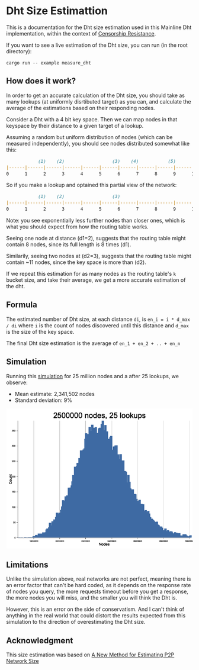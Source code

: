 # Dht Size Estimattion

This is a documentation for the Dht size estimation used in this Mainline Dht implementation,
within the context of [Censorship Resistance](../censorship-resistance.md).

If you want to see a live estimation of the Dht size, you can run (in the root directory):

```
cargo run -- example measure_dht
```

## How does it work?

In order to get an accurate calculation of the Dht size, you should take
as many lookups (at uniformly disrtibuted target) as you can,
and calculate the average of the estimations based on their responding nodes.
    
Consider a Dht with a 4 bit key space.
Then we can map nodes in that keyspace by their distance to a given target of a lookup.

Assuming a random but uniform distribution of nodes (which can be measured independently),
you should see nodes distributed somewhat like this:

```md
            (1)    (2)                  (3)    (4)           (5)           (6)           (7)      (8)       
|------|------|------|------|------|------|------|------|------|------|------|------|------|------|------|
0      1      2      3      4      5      6      7      8      9      10     11     12     13     14     15
```

So if you make a lookup and optained this partial view of the network:
```md
            (1)    (2)                  (3)                                (4)                  (5)       
|------|------|------|------|------|------|------|------|------|------|------|------|------|------|------|
0      1      2      3      4      5      6      7      8      9      10     11     12     13     14     15
```

Note: you see exponentially less further nodes than closer ones, which is what you should expect from how
the routing table works.

Seeing one node at distance (d1=2), suggests that the routing table might contain 8 nodes,
since its full length is 8 times (d1).

Similarily, seeing two nodes at (d2=3), suggests that the routing table might contain ~11
nodes, since the key space is more than (d2).

If we repeat this estimation for as many nodes as the routing table's `k` bucket size,
and take their average, we get a more accurate estimation of the dht.

## Formula

The estimated number of Dht size, at each distance `di`, is `en_i = i * d_max / di` where `i` is the
count of nodes discovered until this distance and `d_max` is the size of the key space.

The final Dht size estimation is the average of `en_1 + en_2 + .. + en_n`

## Simulation

Running this [simulation](./src/main.rs) for 25 million nodes and a after 25 lookups, we observe:

- Mean estimate: 2,341,502 nodes
- Standard deviation: 9%

![dht-25-million-nodes-25-lookup](./plot.png)

## Limitations

Unlike the simulation above, real networks are not perfect, meaning there is an error factor that can't be hard coded,
as it depends on the response rate of nodes you query, the more requests timeout before you get a response, the more nodes
you will miss, and the smaller you will think the Dht is.

However, this is an error on the side of conservatism. And I can't think of anything in the real world that could distort the results
expected from this simulation to the direction of overestimating the Dht size.

## Acknowledgment

This size estimation was based on [A New Method for Estimating P2P Network Size](https://eli.sohl.com/2020/06/05/dht-size-estimation.html#fnref:query-count)
